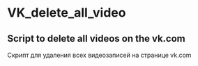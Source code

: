 # VK_delete_all_video
Script to delete all videos on the vk.com 
--------------------------------------------
Скрипт для удаления всех видеозаписей на странице vk.com 
